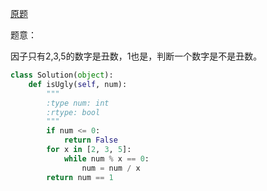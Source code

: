 [原题](https://leetcode.com/problems/ugly-number/)

题意：

因子只有2,3,5的数字是丑数，1也是，判断一个数字是不是丑数。

```Python
class Solution(object):
    def isUgly(self, num):
        """
        :type num: int
        :rtype: bool
        """
        if num <= 0:
            return False
        for x in [2, 3, 5]:
            while num % x == 0:
                num = num / x
        return num == 1
```
